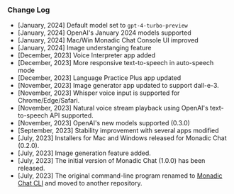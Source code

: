### Change Log

- [January, 2024] Default model set to `gpt-4-turbo-preview`
- [January, 2024] OpenAI's January 2024 models supported
- [January, 2024] Mac/Win Monadic Chat Console UI improved
- [January, 2024] Image understanging feature
- [December, 2023] Voice Interpreter app added
- [December, 2023] More responsive text-to-speech in auto-speech mode
- [December, 2023] Language Practice Plus app updated
- [November, 2023] Image generator app updated to support dall-e-3.
- [November, 2023] Whisper voice input is supported for Chrome/Edge/Safari.
- [November, 2023] Natural voice stream playback using OpenAI's text-to-speech API supported.
- [November, 2023] OpenAI's new models supported (0.3.0)
- [September, 2023] Stability improvement with several apps modified
- [July, 2023] Installers for Mac and Windows released for Monadic Chat (0.2.0).
- [July, 2023] Image generation feature added.
- [July, 2023] The initial version of Monadic Chat (1.0.0) has been released.
- [July, 2023] The original command-line program renamed to [Monadic Chat CLI](https://github.com/yohasebe/monadic-chat-cli) and moved to another repository.

